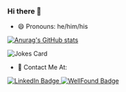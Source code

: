### Hi there 👋

- 😄 Pronouns: he/him/his

<div id="github-widgets">
 
[![Anurag's GitHub stats](https://github-readme-stats.vercel.app/api?username=NygilNet&show_icons=true&theme=synthwave&count_private=true&hide=stars)](https://github.com/anuraghazra/github-readme-stats)

![Jokes Card](https://readme-jokes.vercel.app/api)

</div>



- 📱 Contact Me At:

<div id="contact-me-badges">
<a href="https://www.linkedin.com/in/nygil-nettles-dev/">
  <img src="https://img.shields.io/badge/LinkedIn-blue?logo=linkedin&logoColor=white&style=for-the-badge" alt="LinkedIn Badge" />
</a>
<a href="https://wellfound.com/u/nygil-colin-nettles">
  <img src="https://img.shields.io/badge/WellFound-gray?logo=angellist&logoColor=white&style=for-the-badge" alt="WellFound Badge" />
</a>
</div>

<!--
**NygilNet/NygilNet** is a ✨ _special_ ✨ repository because its `README.md` (this file) appears on your GitHub profile.

Here are some ideas to get you started:

- 🔭 I’m currently working on ...
- 🌱 I’m currently learning ...
- 👯 I’m looking to collaborate on ...
- 🤔 I’m looking for help with ...
- 💬 Ask me about ...
- 📫 How to reach me: ...

- ⚡ Fun fact: ...



-->

